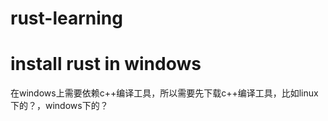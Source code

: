 # rust-learning

# install rust in windows
在windows上需要依赖c++编译工具，所以需要先下载c++编译工具，比如linux下的？，windows下的？